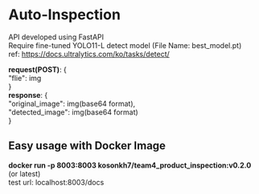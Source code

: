 # Auto-Inspection
API developed using FastAPI <br>
Require fine-tuned YOLO11-L detect model (File Name: best_model.pt) <br>
ref: https://docs.ultralytics.com/ko/tasks/detect/

**request(POST)**: {<br>
  "flie": img <br>
  } <br>
**response**: {   <br>
  "original_image": img(base64 format), <br>
  "detected_image": img(base64 format) <br>
  } 

## Easy usage with Docker Image
**docker run -p 8003:8003 kosonkh7/team4_product_inspection:v0.2.0** (or latest) <br>
test url: localhost:8003/docs
